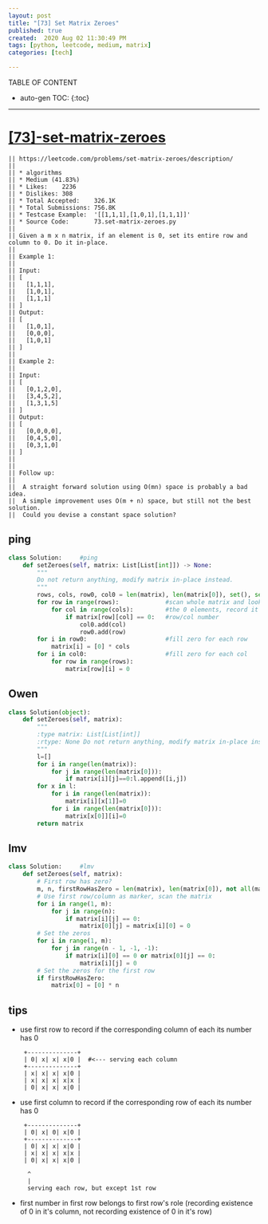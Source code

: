```yaml
---
layout: post
title: "[73] Set Matrix Zeroes"
published: true
created:  2020 Aug 02 11:30:49 PM
tags: [python, leetcode, medium, matrix]
categories: [tech]

---
```


TABLE OF CONTENT

* auto-gen TOC:
{:toc}

- - -

# [[73]-set-matrix-zeroes](https://leetcode.com/problems/set-matrix-zeroes/description/)

    || https://leetcode.com/problems/set-matrix-zeroes/description/
    || 
    || * algorithms
    || * Medium (41.83%)
    || * Likes:    2236
    || * Dislikes: 308
    || * Total Accepted:    326.1K
    || * Total Submissions: 756.8K
    || * Testcase Example:  '[[1,1,1],[1,0,1],[1,1,1]]'
    || * Source Code:       73.set-matrix-zeroes.py
    || 
    || Given a m x n matrix, if an element is 0, set its entire row and column to 0. Do it in-place.
    || 
    || Example 1:
    || 
    || Input: 
    || [
    ||   [1,1,1],
    ||   [1,0,1],
    ||   [1,1,1]
    || ]
    || Output: 
    || [
    ||   [1,0,1],
    ||   [0,0,0],
    ||   [1,0,1]
    || ]
    || 
    || Example 2:
    || 
    || Input: 
    || [
    ||   [0,1,2,0],
    ||   [3,4,5,2],
    ||   [1,3,1,5]
    || ]
    || Output: 
    || [
    ||   [0,0,0,0],
    ||   [0,4,5,0],
    ||   [0,3,1,0]
    || ]
    || 
    || 
    || Follow up:
    || 
    || 	A straight forward solution using O(mn) space is probably a bad idea.
    || 	A simple improvement uses O(m + n) space, but still not the best solution.
    || 	Could you devise a constant space solution?

## ping

```python
class Solution:     #ping
    def setZeroes(self, matrix: List[List[int]]) -> None:
        """
        Do not return anything, modify matrix in-place instead.
        """
        rows, cols, row0, col0 = len(matrix), len(matrix[0]), set(), set()
        for row in range(rows):             #scan whole matrix and look for
            for col in range(cols):         #the 0 elements, record it's
                if matrix[row][col] == 0:   #row/col number
                    col0.add(col)
                    row0.add(row)
        for i in row0:                      #fill zero for each row
            matrix[i] = [0] * cols
        for i in col0:                      #fill zero for each col
            for row in range(rows):
                matrix[row][i] = 0
```

## Owen 

```python
class Solution(object):
    def setZeroes(self, matrix):
        """
        :type matrix: List[List[int]]
        :rtype: None Do not return anything, modify matrix in-place instead.
        """
        l=[]
        for i in range(len(matrix)):
            for j in range(len(matrix[0])):
                if matrix[i][j]==0:l.append([i,j])
        for x in l:
            for i in range(len(matrix)):
                matrix[i][x[1]]=0
            for i in range(len(matrix[0])):
                matrix[x[0]][i]=0
        return matrix
```

## lmv

```python
class Solution:     #lmv
    def setZeroes(self, matrix):
        # First row has zero?
        m, n, firstRowHasZero = len(matrix), len(matrix[0]), not all(matrix[0])
        # Use first row/column as marker, scan the matrix
        for i in range(1, m):
            for j in range(n):
                if matrix[i][j] == 0:
                    matrix[0][j] = matrix[i][0] = 0
        # Set the zeros
        for i in range(1, m):
            for j in range(n - 1, -1, -1):
                if matrix[i][0] == 0 or matrix[0][j] == 0:
                    matrix[i][j] = 0
        # Set the zeros for the first row
        if firstRowHasZero:
            matrix[0] = [0] * n
```

## tips

* use first row to record if the corresponding column of each its number has 0


       +--------------+
       | 0| x| x| x|0 |  #<--- serving each column
       +--------------+
       | x| x| x| x|0 |
       | x| x| x| x|x |
       | 0| x| x| x|0 |


* use first column to record if the corresponding row of each its number has 0

       +--------------+
       | 0| x| 0| x|0 |
       +--------------+
       | 0| x| x| x|0 |
       | x| x| x| x|x |
       | 0| x| x| x|0 |

        ^
        |
        serving each row, but except 1st row

* first number in first row belongs to first row's role (recording existence of
    0 in it's column, not recording existence of 0 in it's row)


